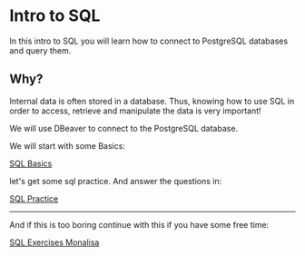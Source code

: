 # Intro to SQL

In this intro to SQL you will learn how to connect to PostgreSQL databases and query them.

## Why?
Internal data is often stored in a database. Thus, knowing how to use SQL in order to access, retrieve and manipulate the data is very important!

We will use DBeaver to connect to the PostgreSQL database.

We will start with some Basics:

[SQL Basics](https://github.com/spiced-academy/ds-sql-intro/blob/main/SQL_Basics/SQL_Exercise.md)

let's get some sql practice. And answer the questions in:

[SQL Practice](https://github.com/spiced-academy/ds-sql-intro/blob/main/SQL_Exercises/Exercise_petsowners.md)

-------

And if this is too boring continue with this if you have some free time:

[SQL Exercises Monalisa](https://github.com/spiced-academy/ds-sql-intro/blob/main/SQL_Exercises_Complex/Exercise_monalisa.md)
